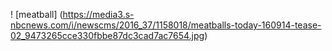 ! [meatball] (https://media3.s-nbcnews.com/i/newscms/2016_37/1158018/meatballs-today-160914-tease-02_9473265cce330fbbe87dc3cad7ac7654.jpg)
